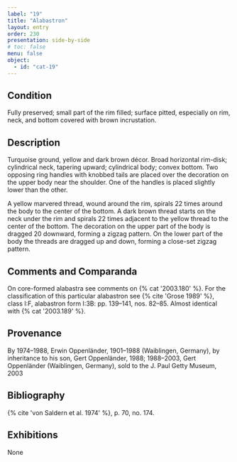 ```yaml
---
label: "19"
title: "Alabastron"
layout: entry
order: 230
presentation: side-by-side
# toc: false
menu: false
object:
  - id: "cat-19"
---
```


## Condition

Fully preserved; small part of the rim filled; surface pitted, especially on rim, neck, and bottom covered with brown incrustation.

## Description

Turquoise ground, yellow and dark brown décor. Broad horizontal rim-disk; cylindrical neck, tapering upward; cylindrical body; convex bottom. Two opposing ring handles with knobbed tails are placed over the decoration on the upper body near the shoulder. One of the handles is placed slightly lower than the other.

A yellow marvered thread, wound around the rim, spirals 22 times around the body to the center of the bottom. A dark brown thread starts on the neck under the rim and spirals 22 times adjacent to the yellow thread to the center of the bottom. The decoration on the upper part of the body is dragged 20 downward, forming a zigzag pattern. On the lower part of the body the threads are dragged up and down, forming a close-set zigzag pattern.

## Comments and Comparanda

On core-formed alabastra see comments on {% cat '2003.180' %}. For the classification of this particular alabastron see {% cite 'Grose 1989' %}, class I:F, alabastron form I:3B: pp. 139–141, nos. 82–85. Almost identical with {% cat '2003.189' %}.

## Provenance

By 1974–1988, Erwin Oppenländer, 1901–1988 (Waiblingen, Germany), by inheritance to his son, Gert Oppenländer, 1988; 1988–2003, Gert Oppenländer (Waiblingen, Germany), sold to the J. Paul Getty Museum, 2003

## Bibliography

{% cite 'von Saldern et al. 1974' %}, p. 70, no. 174.

## Exhibitions

None